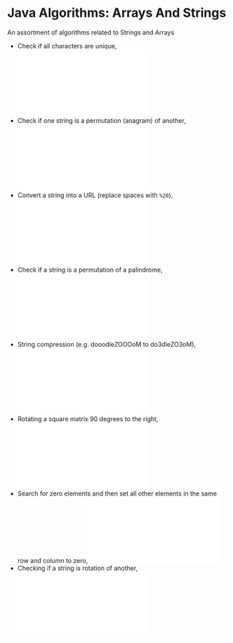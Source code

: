 # Java Algorithms: Arrays And Strings #

An assortment of algorithms related to Strings and Arrays

+ Check if all characters are unique, ![AllUniqueChars](/arrayList/algorithms/AllUniqueChars.java)
+ Check if one string is a permutation (anagram) of another, ![StringIsAPermutation](/arrayList/algorithms/StringIsAPermutation.java)
+ Convert a string into a URL (replace spaces with `%20`), ![URLify](/arrayList/algorithms/URLify.java)
+ Check if a string is a permutation of a palindrome, ![PermutationOfAPalindrome](/arrayList/algorithms/PermutationOfAPalindrome.java)
+ String compression (e.g. dooodleZOOOoM to do3dleZO3oM), ![StringCompression](/arrayList/algorithms/StringCompression.java)
+ Rotating a square matrix 90 degrees to the right, ![RotateMatrix](/arrayList/algorithms/RotateMatrix.java)
+ Search for zero elements and then set all other elements in the same row and column to zero, ![ZeroAMatrix](/arrayList/algorithms/ZeroAMatrix.java)
+ Checking if a string is rotation of another, ![StringRotation](/arrayList/algorithms/StringRotation.java)
